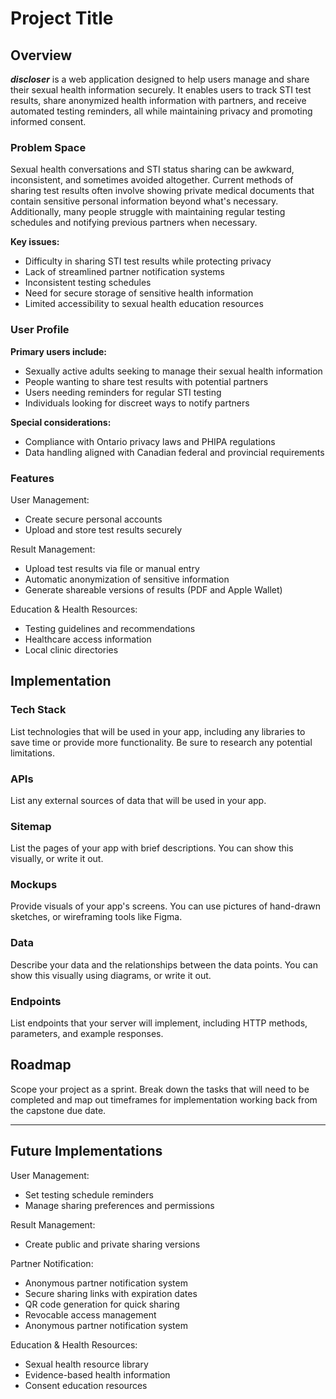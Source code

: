 # Project Title

## Overview

**_discloser_** is a web application designed to help users manage and share their sexual health information securely. It enables users to track STI test results, share anonymized health information with partners, and receive automated testing reminders, all while maintaining privacy and promoting informed consent.

### Problem Space

Sexual health conversations and STI status sharing can be awkward, inconsistent, and sometimes avoided altogether. Current methods of sharing test results often involve showing private medical documents that contain sensitive personal information beyond what's necessary. Additionally, many people struggle with maintaining regular testing schedules and notifying previous partners when necessary.

**Key issues:**

- Difficulty in sharing STI test results while protecting privacy
- Lack of streamlined partner notification systems
- Inconsistent testing schedules
- Need for secure storage of sensitive health information
- Limited accessibility to sexual health education resources

### User Profile

**Primary users include:**

- Sexually active adults seeking to manage their sexual health information
- People wanting to share test results with potential partners
- Users needing reminders for regular STI testing
- Individuals looking for discreet ways to notify partners

**Special considerations:**

- Compliance with Ontario privacy laws and PHIPA regulations
- Data handling aligned with Canadian federal and provincial requirements

### Features

User Management:

- Create secure personal accounts
- Upload and store test results securely

Result Management:

- Upload test results via file or manual entry
- Automatic anonymization of sensitive information
- Generate shareable versions of results (PDF and Apple Wallet)

Education & Health Resources:

- Testing guidelines and recommendations
- Healthcare access information
- Local clinic directories

## Implementation

### Tech Stack

List technologies that will be used in your app, including any libraries to save time or provide more functionality. Be sure to research any potential limitations.

### APIs

List any external sources of data that will be used in your app.

### Sitemap

List the pages of your app with brief descriptions. You can show this visually, or write it out.

### Mockups

Provide visuals of your app's screens. You can use pictures of hand-drawn sketches, or wireframing tools like Figma.

### Data

Describe your data and the relationships between the data points. You can show this visually using diagrams, or write it out.

### Endpoints

List endpoints that your server will implement, including HTTP methods, parameters, and example responses.

## Roadmap

Scope your project as a sprint. Break down the tasks that will need to be completed and map out timeframes for implementation working back from the capstone due date.

---

## Future Implementations

User Management:

- Set testing schedule reminders
- Manage sharing preferences and permissions

Result Management:

- Create public and private sharing versions

Partner Notification:

- Anonymous partner notification system
- Secure sharing links with expiration dates
- QR code generation for quick sharing
- Revocable access management
- Anonymous partner notification system

Education & Health Resources:

- Sexual health resource library
- Evidence-based health information
- Consent education resources
